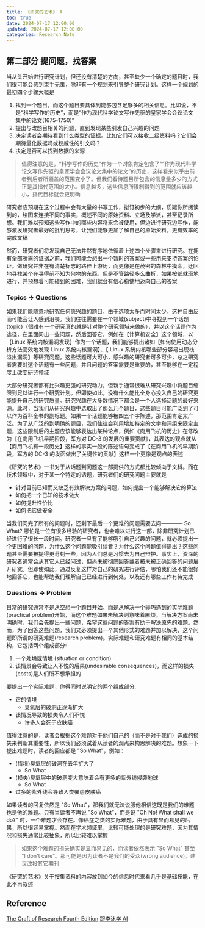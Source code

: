 ```yaml
---
title: 《研究的艺术》 Ⅱ
toc: true
date: 2024-07-17 12:00:00
updated: 2024-07-17 12:00:00
categories: Research Note
---
```


## 第二部分 提问题，找答案

当从头开始进行研究计划，但还没有清楚的方向，甚至缺少一个确定的题目时，我们很可能会感到束手无策，除非有一个规划来引导整个研究计划。这样一个规划的最初四个步骤大概是

1. 找到一个题目，而这个题目要具体到能够包含足够多的相关信息。比如说，不是“科学写作的历史”，而是“作为现代科学论文写作先驱的皇家学会会议论文集中的论文(1675-1750)”
2. 提出与改题目相关的问题，直到发现某些引发自己兴趣的问题
3. 决定读者会期待看到什么类型的证据。比如它们可以接收二级资料吗？它们会期待量化数据吗或权威性的引文吗？
4. 决定是否可以找到数据的来源

> 值得注意的是，“科学写作的历史”作为一个对象肯定包含了““作为现代科学论文写作先驱的皇家学会会议论文集中的论文”的历史，这样看来似乎由前者到后者所涵盖的范围变小了。但我们看待题目所包含的信息量多少的方式正是其指代范围的大小。信息越多，这些信息所限制得到的范围就应该越小，指代目标就会更明确

研究者应预期在这个过程中会有大量的书写工作，拟订初步的大纲，质疑你所阅读到的，绘图来连接不同的事实，概述不同的原始资料、立场及学派，甚至记录所想。我们难以预知这些写作中的哪些内容将来会被使用，但边进行研究边写作，能够激发研究者最好的批判思考，让我们能够更加了解自己的原始资料，更有效率的完成文稿

然而，研究者们将发现自己无法井然有序地依循着上述四个步骤来进行研究。在拥有全部所需的证据之前，我们可能会想出一个暂时的答案或一些用来支持答案的论证。做研究并非在有清楚标志的路径上游历，而更像是在茂密的森林中摸索，迂回地寻找某个在寻得前不知为何物的东西。但是不管路径多么曲折，如果按部就班地进行，并预想着可能碰到的困难，我们就会有信心稳健地迈向自己的答案

### Topics -> Questions

如果我们能随意地研究任何感兴趣的题目，由于选项太多而时间太少，这种自由反而可能会让人感到沮丧。我们往往需要在一个领域(subject)中寻找到一个话题(topic)（很难有一个研究真的就是针对整个研究领域来做的），并以这个话题作为途径，在里面问出一些问题，然后回答它，例如在【计算机安全】这个领域，以【Linux 系统内核漏洞发现】作为一个话题，我们能够提出诸如【如何使用动态分析方法高效地发现 Linux 系统内核漏洞】、【 Linux 系统内核哪些部分容易出现栈溢出漏洞】等研究问题。这些话题可大可小，感兴趣的研究者可多可少，总之研究者需要对这个话题有一些问题，并且问题的答案需要是重要的，甚至能够在一定程度上改变研究领域

大部分研究者都有比兴趣更强的研究动力，但新手通常很难从研究兴趣中将题目缩限到足以进行一个研究计划。但即使如此，没有什么能比全身心投入自己的研究更能提升自己的研究质量。研究兴趣在大多数情况下都会是一个人选择话题的最好来源。此时，当我们从研究兴趣中选取出了那么几个题目，这些题目可能广泛到了可以作为百科全书的副标题。如果一个话题能够被四五个字陈述，那范围肯定太广泛。为了从广泛的到明确的题目，我们往往会利用增加特定的文字和词组来限定主题，这些限制后的主题应该能够表达出某种论点，例如《商用飞机的历史》在修改为《在商用飞机早期阶段，军方对 DC-3 的发展的重要贡献》，其表达的观点就从【商用飞机有一段历史】这样的事实一般的陈述语句变成了【在商用飞机的早期阶段，军方的 DC-3 的发函做出了关键性的贡献】这样一个更像是观点的表述

《研究的艺术》一书对于从话题到问题这一部提供的方式都比较倾向于文科。而在技术领域中，对于某一个特定的话题，研究者们的研究问题主要就是

- 针对目前已知而又缺乏有效解决方案的问题，如何提出一个能够解决它的算法
- 如何把一个已知的技术做大
- 如何提升性价比
- 如何把它做安全

当我们问完了所有的问题时，还剩下最后一个更难的问题需要去问———— So What? 哪怕是一位有很多经验的研究者，也会难以进行这一部，除非研究计划已经进行了很长一段时间。研究者一旦有了能够吸引自己兴趣的问题，就必须提出一个更困难的问题，为什么这个问题能吸引读者？为什么这个问题值得提出？这些问题甚至需要被提得更苛刻一些，因为人们总是习惯去为自己辩护。事实上，资深的研究者通常会从其它人已经问过，但尚未被彻底回答或者被未被正确回答的问题展开研究。但即使如此，通过反复这样对自己的研究进行评估，哪怕我们还不能很好地回答它，也能帮助我们理解自己已经进行到何处，以及还有哪些工作有待完成

### Questions -> Problem

日常的研究通常不是从空想一个题目开始，而是从解决一个碰巧遇到的实际难题(practical problem)开始，而这个难题如果未解决则意味着麻烦。当解决方案尚未明确时，我们会先提出一些问题，希望这些问题的答案有助于解决原先的难题。然而，为了回答这些问题，我们又必须提出一个其他形式的难题并加以解决，这个问题即所谓的研究难题(research problem)。实际难题和研究难题有相同的基本结构，它包括两个组成部分:

1. 一个处境或情境 (situation or condition)
2. 该情景会导致让人不悦的后果(undesirable consequences)，而这样的损失(costs)是人们所不想承担的

要提出一个实际难题，你得同时说明它的两个组成部分:

- 它的情境
  - 臭氧层的破洞正逐渐扩大
- 该情况导致的损失令人们不悦
  - 许多人会死于皮肤癌

值得注意的是，读者会根据这个难题对于他们自己的（而不是对于我们）造成的损失来判断其重要性，所以我们必须试着从读者的观点来构思解决的难题。想象一下提出难题时，读者的回应都是 "So What"，例如：

- (情境)臭氧层的破洞在去年扩大了
  - So What
- (损失)臭氧层中的破洞变大意味着会有更多的紫外线侵袭地球
  - So What
- 过多的紫外线会导致人类罹患皮肤癌

如果读者的回复依然是 "So What"，那我们就无法说服他相信这既是我们的难题也是他的难题。只有当读者不再说 "So What"，而是说 "Oh No! What shall we do?" 时，一个难题才会存在。像癌症之类的实际难题，由于具有显而易见的后果，所以很容易掌握。然而在学术领域里，比较可能处理的是研究难题，因为其情况和损失通常比较抽象，所以比较难以掌握

> 如果这个难题的损失确实是显而易见的，而读者依然表示 "So What" 甚至 "I don't care"。那可能是因为读者不是我们的受众(wrong audience)。建议改投其它期刊

《研究的艺术》关于搜集资料的内容放到如今的信息时代来看几乎是基础技能，在此不再叙述

## Reference

[The Craft of Research Fourth Edition](https://cdn.gecacademy.cn/oa/upload/2021-01-20%2011-49-03-The_Craft_of_Research_Fourth_Edition_-_Wayne_C_Booth.pdf)
[跟李沐学 AI](https://b23.tv/dCZ7ss6)
